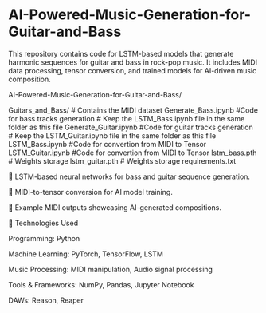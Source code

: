 # AI-Powered-Music-Generation-for-Guitar-and-Bass
This repository contains code for LSTM-based models that generate harmonic sequences for guitar and bass in rock-pop music. It includes MIDI data processing, tensor conversion, and trained models for AI-driven music composition.

AI-Powered-Music-Generation-for-Guitar-and-Bass/

Guitars_and_Bass/  # Contains the MIDI dataset
Generate_Bass.ipynb #Code for bass tracks generation # Keep the LSTM_Bass.ipynb file in the same folder as this file
Generate_Guitar.ipynb #Code for guitar tracks generation # Keep the LSTM_Guitar.ipynb file in the same folder as this file
LSTM_Bass.ipynb #Code for convertion from MIDI to Tensor
LSTM_Guitar.ipynb #Code for convertion from MIDI to Tensor
lstm_bass.pth # Weights storage 
lstm_guitar.pth # Weights storage 
requirements.txt


🎵 LSTM-based neural networks for bass and guitar sequence generation.

🎼 MIDI-to-tensor conversion for AI model training.

🎹 Example MIDI outputs showcasing AI-generated compositions.

🔧 Technologies Used

Programming: Python

Machine Learning: PyTorch, TensorFlow, LSTM

Music Processing: MIDI manipulation, Audio signal processing

Tools & Frameworks: NumPy, Pandas, Jupyter Notebook

DAWs: Reason, Reaper

